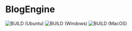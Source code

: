 # BlogEngine

![BUILD (Ubuntu)](https://github.com/freedom4live/BlogEngine/workflows/BUILD%20(Ubuntu)/badge.svg?branch=master)
![BUILD (Windows)](https://github.com/freedom4live/BlogEngine/workflows/BUILD%20(Windows)/badge.svg?branch=master)
![BUILD (MacOS)](https://github.com/freedom4live/BlogEngine/workflows/BUILD%20(MacOS)/badge.svg?branch=master)
